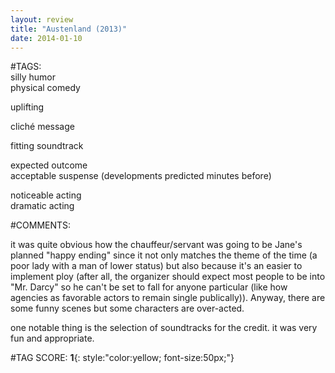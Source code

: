 ```yaml
---  
layout: review  
title: "Austenland (2013)"  
date: 2014-01-10  
---  
```

  
#TAGS:  
silly humor  
physical comedy  
  
uplifting  
  
cliché message  
  
fitting soundtrack  
  
expected outcome  
acceptable suspense (developments predicted minutes before)  
  
noticeable acting  
dramatic acting  
  
#COMMENTS:  
  
it was quite obvious how the chauffeur/servant was going to be Jane's planned "happy ending" since it not only matches the theme of the time (a poor lady with a man of lower status) but also because it's an easier to implement ploy (after all, the organizer should expect most people to be into "Mr. Darcy" so he can't be set to fall for anyone particular (like how agencies as favorable actors to remain single publically)). Anyway, there are some funny scenes but some characters are over-acted.  
  
one notable thing is the selection of soundtracks for the credit. it was very fun and appropriate.  
  
  
  
  
  
#TAG SCORE: **1**{: style:"color:yellow; font-size:50px;"}  
